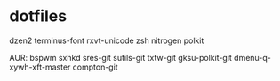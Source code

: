 dotfiles
========
dzen2 terminus-font rxvt-unicode zsh nitrogen polkit 

AUR: bspwm sxhkd sres-git sutils-git txtw-git gksu-polkit-git dmenu-q-xywh-xft-master compton-git
